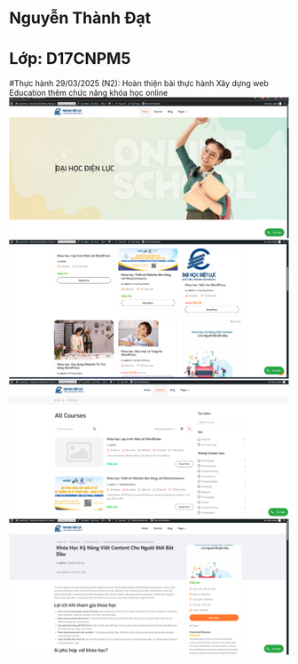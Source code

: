 # Nguyễn Thành Đạt
# Lớp: D17CNPM5
#Thực hành 29/03/2025 (N2): Hoàn thiện bài thực hành Xây dựng web Education thêm chức năng khóa học online
![ANH1.png](ANH1.png)
![ANH2.png](ANH2.png)
![ANH3.png](ANH3.png)
![ANH4.png](ANH4.png)
